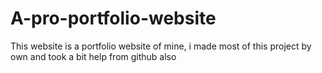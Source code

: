 # A-pro-portfolio-website
This website is a portfolio website of mine, i made most of this project by own and took a bit help from github also
